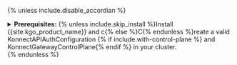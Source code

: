 {% unless include.disable_accordian %}
<details markdown="1">
<summary>
  <strong>Prerequisites:</strong> {% unless include.skip_install %}Install {{site.kgo_product_name}} and c{% else %}C{% endunless %}reate a valid KonnectAPIAuthConfiguration {% if include.with-control-plane %} and KonnectGatewayControlPlane{% endif %} in your cluster.
</summary>

{% endunless %}

{% unless include.skip_install %}
## Install {{site.kgo_product_name}} and create a valid KonnectAPIAuthConfiguration {% if include.with-control-plane %} and KonnectGatewayControlPlane{% endif %} in your cluster.
{% include md/kgo/prerequisites.md disable_accordian=true version=page.version release=page.release kconfCRDs=true konnectEntities=true %}
{% endunless %}

### Create an access token in Konnect

You may create either a Personal Access Token (PAT) or a Service Account Token (SAT) in Konnect. Please refer to the
[Konnect authentication documentation](/konnect/api/#authentication) for more information. You will need this token
to create a `KonnectAPIAuthConfiguration` object that will be used by the {{site.kgo_product_name}} to authenticate
with Konnect APIs.

### Create a {{site.konnect_product_name}} API auth configuration

Depending on your preferences, you can create a `KonnectAPIAuthConfiguration` object with the token specified
directly in its spec or as a reference to a Kubernetes Secret. The `serverURL` field should be set to the Konnect API
URL in a region where your {{site.konnect_product_name}} account is located. Please refer to the [list of available API URLs](/konnect/network/)
for more information.

{% navtabs token collapse %}
{% if include.api_auth_mode == "both" or include.api_auth_mode == "direct" %}
{% navtab Directly in specification %}
```yaml
echo '
kind: KonnectAPIAuthConfiguration
apiVersion: konnect.konghq.com/v1alpha1
metadata:
  name: konnect-api-auth
  namespace: default
spec:
  type: token
  token: kpat_xxxxxxxxxxxxxxxxxxxxxxxxxxxxxxxxxxxxxxxxx
  serverURL: us.api.konghq.com
' | kubectl apply -f -
```
{% endnavtab %}
{% endif %}
{% if include.api_auth_mode == "both" or include.api_auth_mode == "secret" %}
{% navtab Stored in a Secret %}
Please note that the Secret must have the `konghq.com/credential: konnect` label to make the {{site.kgo_product_name}}
reconcile it.

```yaml
echo '
kind: KonnectAPIAuthConfiguration
apiVersion: konnect.konghq.com/v1alpha1
metadata:
  name: konnect-api-auth
  namespace: default
spec:
  type: secretRef
  secretRef:
    name: konnect-api-auth-secret
  serverURL: us.api.konghq.com
---
kind: Secret
apiVersion: v1
metadata:
  name: konnect-api-auth-secret
  namespace: default
  labels:
    konghq.com/credential: konnect
stringData:
  token: kpat_xxxxxxxxxxxxxxxxxxxxxxxxxxxxxxxxxxxxxxxxx
' | kubectl apply -f -
```
{% endnavtab %}
{% endif %}
{% endnavtabs %}

You can verify the `KonnectAPIAuthConfiguration` object was reconciled successfully by checking its status.

```shell
kubectl get konnectapiauthconfiguration konnect-api-auth
```

The output should look like this:

```console
NAME               VALID   ORGID                                  SERVERURL
konnect-api-auth   True    <your-konnect-org-id>                  https://us.api.konghq.com
```

{% if include.with-control-plane %}
### Create a {{site.base_gateway}} control plane

Creating the `KonnectGatewayControlPlane` object in your Kubernetes cluster will provision a {{site.konnect_product_name}} Gateway
control plane in your [Gateway Manager](/konnect/gateway-manager). The `KonnectGatewayControlPlane` CR
[API](/gateway-operator/{{ page.release }}/reference/custom-resources/#konnectgatewaycontrolplane) allows you to
explicitly set a type of the {{site.base_gateway}} control plane, but if you don't specify it, the default type is
a [Self-Managed Hybrid
gateway control plane](/konnect/gateway-manager/#kong-gateway-control-planes).

You can create one by applying the following YAML manifest:

```yaml
echo '
kind: KonnectGatewayControlPlane
apiVersion: konnect.konghq.com/v1alpha1
metadata:
  name: gateway-control-plane
  namespace: default
spec:
  name: gateway-control-plane # Name used to identify the Gateway Control Plane in Konnect{% if include.control_plane_type == "dcgw" %}
  cluster_type: {% if include.is-kic-cp == true %}CLUSTER_TYPE_K8S_INGRESS_CONTROLLER{% else %}CLUSTER_TYPE_CONTROL_PLANE{% endif %}
  cloud_gateway: true{% endif %}
  konnect:
    authRef:
      name: konnect-api-auth # Reference to the KonnectAPIAuthConfiguration object
  ' | kubectl apply -f -
```

You can see the status of the Gateway Control Plane by running:

```shell
kubectl get konnectgatewaycontrolplanes.konnect.konghq.com gateway-control-plane
```

If the Gateway Control Plane is successfully created, you should see the following output:

```shell
NAME                    PROGRAMMED   ID                                     ORGID
gateway-control-plane   True         <konnect-control-plane-id>             <your-konnect-ord-id>
```

Having that in place, you will be able to reference the `gateway-control-plane` in your {{site.konnect_product_name}} entities as their parent.
{% endif %}

{% if include.create_network %}
### Create a Network

To use this CRD, you will need a `Network`. For detailed instructions, see the [Create Cloud Gateways Network](/gateway-operator/latest/guides/konnect-entities/cloud-gateways-network/) document.

If you have already created a network, you can refer to it by name later in this guide.
{% endif %}

{% unless include.disable_accordian %}
</details>
{% endunless %}
